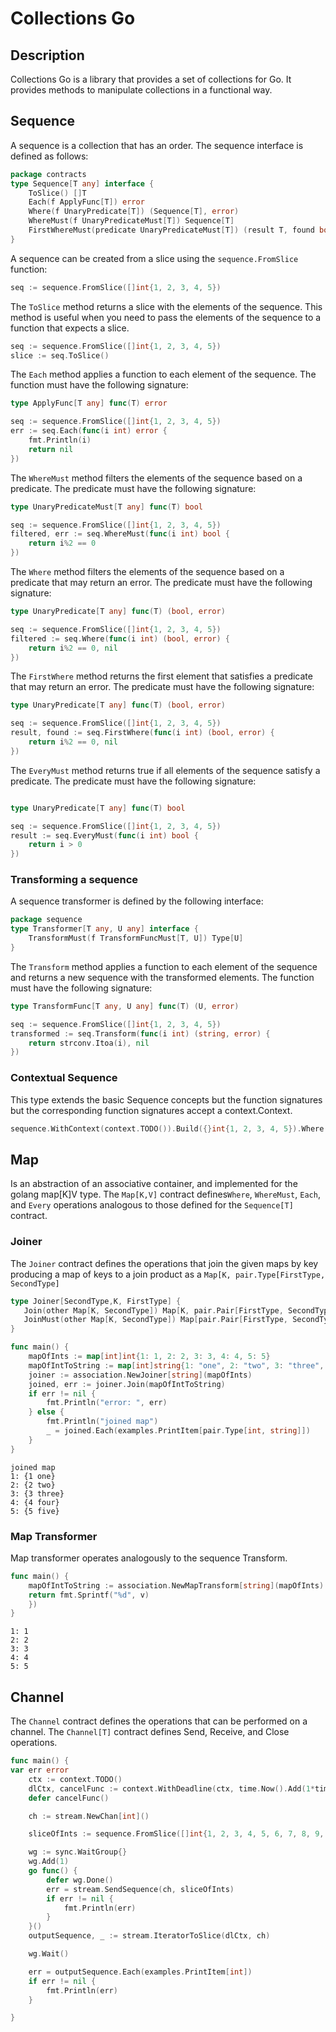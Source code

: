 # Collections Go

## Description
Collections Go is a library that provides a set of collections for Go.
It provides methods to manipulate collections in a functional way.

## Sequence
A sequence is a collection that has an order.
The sequence interface is defined as follows:

```go
package contracts
type Sequence[T any] interface {
	ToSlice() []T
	Each(f ApplyFunc[T]) error
	Where(f UnaryPredicate[T]) (Sequence[T], error)
	WhereMust(f UnaryPredicateMust[T]) Sequence[T]
	FirstWhereMust(predicate UnaryPredicateMust[T]) (result T, found bool)
}
```

A sequence can be created from a slice using the `sequence.FromSlice` function:

```go
seq := sequence.FromSlice([]int{1, 2, 3, 4, 5})
```


The `ToSlice` method returns a slice with the elements of the sequence. This method is useful when you need to pass the elements of the sequence to a function that expects a slice.

```go
seq := sequence.FromSlice([]int{1, 2, 3, 4, 5})
slice := seq.ToSlice()
```

The `Each` method applies a function to each element of the sequence. The function must have the following signature:

```go  
type ApplyFunc[T any] func(T) error
```

```go
seq := sequence.FromSlice([]int{1, 2, 3, 4, 5})
err := seq.Each(func(i int) error {
    fmt.Println(i)
    return nil
})
```


The `WhereMust` method filters the elements of the sequence based on a predicate. The predicate must have the following signature:

```go
type UnaryPredicateMust[T any] func(T) bool
```

```go
seq := sequence.FromSlice([]int{1, 2, 3, 4, 5})
filtered, err := seq.WhereMust(func(i int) bool {
    return i%2 == 0
})
```

The `Where` method filters the elements of the sequence based on a predicate that may return an error. The predicate must have the following signature:

```go
type UnaryPredicate[T any] func(T) (bool, error)
```

```go
seq := sequence.FromSlice([]int{1, 2, 3, 4, 5})
filtered := seq.Where(func(i int) (bool, error) {
    return i%2 == 0, nil
})
```

The `FirstWhere` method returns the first element that satisfies a predicate that may return an error. The predicate must have the following signature:

```go
type UnaryPredicate[T any] func(T) (bool, error)
```

```go
seq := sequence.FromSlice([]int{1, 2, 3, 4, 5})
result, found := seq.FirstWhere(func(i int) (bool, error) {
    return i%2 == 0, nil
})
```

The `EveryMust` method returns true if all elements of the sequence satisfy a predicate. The predicate must have the following signature:

```go

type UnaryPredicate[T any] func(T) bool
```

```go
seq := sequence.FromSlice([]int{1, 2, 3, 4, 5})
result := seq.EveryMust(func(i int) bool {
    return i > 0
})
```

### Transforming a sequence
A sequence transformer is defined by the following interface:

```go
package sequence
type Transformer[T any, U any] interface {
	TransformMust(f TransformFuncMust[T, U]) Type[U]
}
```

The `Transform` method applies a function to each element of the sequence and returns a new sequence with the transformed elements. The function must have the following signature:

```go
type TransformFunc[T any, U any] func(T) (U, error)
```

```go
seq := sequence.FromSlice([]int{1, 2, 3, 4, 5})
transformed := seq.Transform(func(i int) (string, error) {
    return strconv.Itoa(i), nil
})
```

### Contextual Sequence 

This type extends the basic Sequence concepts but the function signatures but the corresponding function signatures accept a context.Context.

```go
sequence.WithContext(context.TODO()).Build({}int{1, 2, 3, 4, 5}).Where(func (ctx context.Context, i int) (bool, error){return i%2, nil })
```
## Map
Is an abstraction of an associative container, and implemented for the golang map[K]V type. The `Map[K,V]` contract defines`Where`, `WhereMust`,
`Each`, and `Every` operations analogous to those defined for the `Sequence[T]` contract.

### Joiner
The `Joiner` contract defines the operations that join the given maps by key producing a map of keys to a join product as a `Map[K, pair.Type[FirstType, SecondType]`

```go
type Joiner[SecondType,K, FirstType] {
   Join(other Map[K, SecondType]) Map[K, pair.Pair[FirstType, SecondType]], error
   JoinMust(other Map[K, SecondType]) Map[pair.Pair[FirstType, SecondType]]
}
```

```go
func main() {
	mapOfInts := map[int]int{1: 1, 2: 2, 3: 3, 4: 4, 5: 5}
	mapOfIntToString := map[int]string{1: "one", 2: "two", 3: "three", 4: "four", 5: "five"}
    joiner := association.NewJoiner[string](mapOfInts)
	joined, err := joiner.Join(mapOfIntToString)
	if err != nil {
		fmt.Println("error: ", err)
	} else {
		fmt.Println("joined map")
		_ = joined.Each(examples.PrintItem[pair.Type[int, string]])
	}
}
   ```

```plain
joined map
1: {1 one}
2: {2 two}
3: {3 three}
4: {4 four}
5: {5 five}
```

### Map Transformer

Map transformer operates analogously to the sequence Transform.

```go
func main() {
    mapOfIntToString := association.NewMapTransform[string](mapOfInts).TransformMust(func(v int) string {
    return fmt.Sprintf("%d", v)
    })
}
```

```plain
1: 1
2: 2
3: 3
4: 4
5: 5
```

## Channel 

The `Channel` contract defines the operations that can be performed on a channel. The `Channel[T]` contract defines Send, Receive, and Close operations.

```go
func main() {
var err error
	ctx := context.TODO()
	dlCtx, cancelFunc := context.WithDeadline(ctx, time.Now().Add(1*time.Second))
	defer cancelFunc()

	ch := stream.NewChan[int]()

	sliceOfInts := sequence.FromSlice([]int{1, 2, 3, 4, 5, 6, 7, 8, 9, 10, 11, 12, 13, 14, 15, 16, 17, 18, 19, 20})

	wg := sync.WaitGroup{}
	wg.Add(1)
	go func() {
		defer wg.Done()
		err = stream.SendSequence(ch, sliceOfInts)
		if err != nil {
			fmt.Println(err)
		}
	}()
	outputSequence, _ := stream.IteratorToSlice(dlCtx, ch)

	wg.Wait()

	err = outputSequence.Each(examples.PrintItem[int])
	if err != nil {
		fmt.Println(err)
	}

}